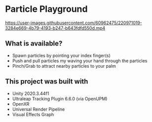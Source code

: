 <!--links-->
[apache]: http://www.apache.org/licenses/LICENSE-2.0 "Apache V2 License"
[contribute guide]: https://ultrahaptics.atlassian.net/wiki/spaces/~731335552/pages/3903455552/Unity+Hand+Interaction+Experiments+GitHub+Repo#Repo-%E2%80%98Rules%E2%80%99

<!--content-->
# Particle Playground

https://user-images.githubusercontent.com/60962475/220971019-3284e669-4b79-4193-b247-b643fdfd550d.mp4

## What is available?

* Spawn particles by pointing your index finger(s)
* Push and pull particles my waving your hand through the particles
* Pinch/Grab to attract nearby particles to your palm

## This project was built with

* Unity 2020.3.44f1
* Ultraleap Tracking Plugin 6.6.0 (via OpenUPM)
* OpenXR
* Universal Render Pipeline
* Visual Effects Graph
